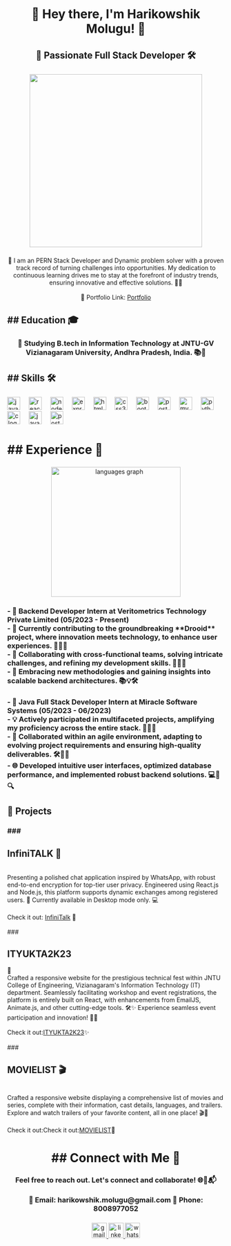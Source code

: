 <h1 align="center">👋 Hey there, I'm Harikowshik Molugu! 🚀</h1>

###

<h2 align="center">🌟 Passionate Full Stack Developer 🛠️</h2>

###

<div align="center">
  <img height="400" src="https://r7q6w9z6.rocketcdn.me/career/wp-content/uploads/2020/03/full-stack-development.gif"  />
</div>

###

<p align="center">🚀 I am an PERN Stack Developer and Dynamic problem solver with a proven track record of turning challenges into opportunities. My dedication to continuous learning drives me to stay at the forefront of industry trends, ensuring innovative and effective solutions. 🧠💡<br><br>🔗 Portfolio Link:  <a href="https://portfolio-amber-sigma-31.vercel.app/">Portfolio</a></p>

###

<h2 align="left">## Education 🎓</h2>

###

<h3 align="center">🌱 Studying B.tech in Information Technology at JNTU-GV Vizianagaram University, Andhra Pradesh, India. 📚🚀</h3>

###

<h2 align="left">## Skills 🛠️</h2>

###

<div align="left">
  <img src="https://img.shields.io/badge/JavaScript-F7DF1E?logo=javascript&logoColor=black&style=for-the-badge" height="30" alt="javascript logo"  />
  <img width="12" />
  <img src="https://img.shields.io/badge/React-61DAFB?logo=react&logoColor=black&style=for-the-badge" height="30" alt="react logo"  />
  <img width="12" />
  <img src="https://img.shields.io/badge/Node.js-339933?logo=nodedotjs&logoColor=white&style=for-the-badge" height="30" alt="nodejs logo"  />
  <img width="12" />
  <img src="https://img.shields.io/badge/Express-000000?logo=express&logoColor=white&style=for-the-badge" height="30" alt="express logo"  />
  <img width="12" />
  <img src="https://img.shields.io/badge/HTML5-E34F26?logo=html5&logoColor=white&style=for-the-badge" height="30" alt="html5 logo"  />
  <img width="12" />
  <img src="https://img.shields.io/badge/CSS3-1572B6?logo=css3&logoColor=white&style=for-the-badge" height="30" alt="css3 logo"  />
  <img width="12" />
  <img src="https://img.shields.io/badge/Bootstrap-7952B3?logo=bootstrap&logoColor=white&style=for-the-badge" height="30" alt="bootstrap logo"  />
  <img width="12" />
  <img src="https://img.shields.io/badge/PostgreSQL-4169E1?logo=postgresql&logoColor=white&style=for-the-badge" height="30" alt="postgresql logo"  />
  <img width="12" />
  <img src="https://img.shields.io/badge/MySQL-4479A1?logo=mysql&logoColor=white&style=for-the-badge" height="30" alt="mysql logo"  />
  <img width="12" />
  <img src="https://img.shields.io/badge/Python-3776AB?logo=python&logoColor=white&style=for-the-badge" height="30" alt="python logo"  />
  <img width="12" />
  <img src="https://img.shields.io/badge/C-A8B9CC?logo=c&logoColor=black&style=for-the-badge" height="30" alt="c logo"  />
  <img width="12" />
  <img src="https://cdn.jsdelivr.net/gh/devicons/devicon/icons/java/java-original.svg" height="30" alt="java logo"  />
  <img width="12" />
  <img src="https://img.shields.io/badge/Postman-FF6C37?logo=postman&logoColor=black&style=for-the-badge" height="30" alt="postman logo"  />
</div>

###

<h1 align="left">## Experience 💼</h1>

###

<div align="center">
  <img src="https://github-readme-stats.vercel.app/api/top-langs?username=HarikowshikMolugu&locale=en&hide_title=false&layout=compact&card_width=320&langs_count=5&theme=highcontrast&hide_border=true" height="300" alt="languages graph"  />
</div>

###

<h3 align="left">- 🌟 Backend Developer Intern at Veritometrics Technology Private Limited (05/2023 - Present)<br>  - 🚀 Currently contributing to the groundbreaking **Drooid** project, where innovation meets technology, to enhance user experiences. 🌈🌟🔥<br>  - 👥 Collaborating with cross-functional teams, solving intricate challenges, and refining my development skills. 🤝🔧🧩<br>  - 🔧 Embracing new methodologies and gaining insights into scalable backend architectures. 📚💡🛠️</h3>

###

<h3 align="left">- 🌟 Java Full Stack Developer Intern at Miracle Software Systems (05/2023 - 06/2023)<br>  - 💡 Actively participated in multifaceted projects, amplifying my proficiency across the entire stack. 🎯🔗🚀<br>  - 🔄 Collaborated within an agile environment, adapting to evolving project requirements and ensuring high-quality deliverables. 🛠️🤖🌀<br>  - 🌐 Developed intuitive user interfaces, optimized database performance, and implemented robust backend solutions. 💻🚀🔍</h3>

###

<h2 align="left">📂 Projects</h2>

###

<h3 align="left">
### <h2><b>InfiniTALK 💬</b></h2><br>Presenting a polished chat application inspired by WhatsApp, with robust end-to-end encryption for top-tier user privacy. Engineered using React.js and Node.js, this platform supports dynamic exchanges among registered users. 🚀 Currently available in Desktop mode only. 💻<br><br>Check it out: <a href="https://chat-application-blond.vercel.app/">InfiniTalk</a> 🚀<br><br>
### <h2><b>ITYUKTA2K23</b></h2> 🎉<br>Crafted a responsive website for the prestigious technical fest within JNTU College of Engineering, Vizianagaram's Information Technology (IT) department. Seamlessly facilitating workshop and event registrations, the platform is entirely built on React, with enhancements from EmailJS, Animate.js, and other cutting-edge tools. 🛠️✨ Experience seamless event participation and innovation! 🎉🚀<br><br>Check it out:<a href="http://www.ityukta2k23.org">ITYUKTA2K23</a>✨<br><br>
### <h2><b>MOVIELIST 🎬</b></h2><br>Crafted a responsive website displaying a comprehensive list of movies and series, complete with their information, cast details, languages, and trailers. Explore and watch trailers of your favorite content, all in one place! 🎬🌟<br><br>Check it out:Check it out:<a href="https://movie-list-five-orpin.vercel.app/">MOVIELIST</a>🎥</h3>

###

<h1 align="center">## Connect with Me 🤝</h1>

###

<h3 align="center">Feel free to reach out. Let's connect and collaborate! 🌐🚀📬<br><br>📧 Email: harikowshik.molugu@gmail.com 📱 Phone: 8008977052</h3>

###

<div align="center">
  <a href="harikowshik.molugu@gmail.com" target="_blank">
    <img src="https://img.shields.io/static/v1?message=Gmail&logo=gmail&label=&color=D14836&logoColor=white&labelColor=&style=for-the-badge" height="35" alt="gmail logo"  />
  </a>
  <a href="https://www.linkedin.com/in/hari-kowshik-molugu-56042923b" target="_blank">
    <img src="https://img.shields.io/static/v1?message=LinkedIn&logo=linkedin&label=&color=0077B5&logoColor=white&labelColor=&style=for-the-badge" height="35" alt="linkedin logo"  />
  </a>
  <a href="8008977052" target="_blank">
    <img src="https://img.shields.io/static/v1?message=Whatsapp&logo=whatsapp&label=&color=25D366&logoColor=white&labelColor=&style=for-the-badge" height="35" alt="whatsapp logo"  />
  </a>
</div>

###
